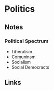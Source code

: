 # Politics

## Notes

### Political Spectrum

* Liberalism
* Comuninsm
* Socialism
* Social Democracts

## Links


